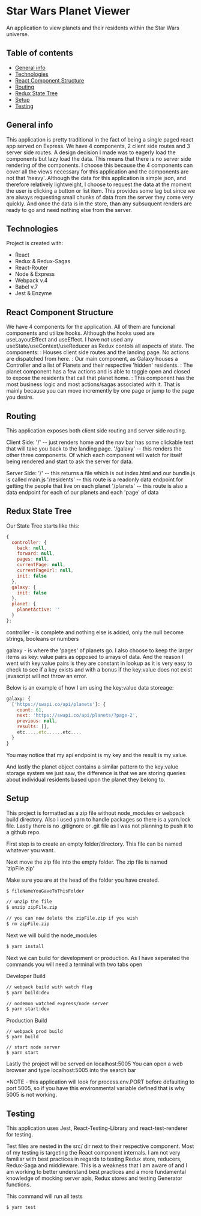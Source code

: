 # Star Wars Planet Viewer
An application to view planets and their residents within the Star Wars universe.

## Table of contents
* [General info](#general-info)
* [Technologies](#technologies)
* [React Component Structure](#react-component-structure)
* [Routing](#routing)
* [Redux State Tree](#redux-state-tree)
* [Setup](#setup)
* [Testing](#testing)

## General info
This application is pretty traditional in the fact of being a single paged react app served on Express. We have 4 components, 2 client side routes and 3 server side routes. A design decision I made was to eagerly load the components but lazy load the data. This means that there is no server side rendering of the components. I choose this because the 4 components can cover all the views necessary for this application and the components are not that 'heavy'. Although the data for this application is simple json, and therefore relatively lightweight, I choose to request the data at the moment the user is clicking a button or list item. This provides some lag but since we are always requesting small chunks of data from the server they come very quickly. And once the data is in the store, than any subsuquent renders are ready to go and need nothing else from the server.
	
## Technologies
Project is created with:
* React
* Redux & Redux-Sagas
* React-Router
* Node & Express
* Webpack v.4
* Babel v.7
* Jest & Enzyme

## React Component Structure
We have 4 components for the application. All of them are funcional components and utilize hooks. Although the hooks used are useLayoutEffect and useEffect. I have not used any useState/useContext/useReducer as Redux contols all aspects of state. 
The components:
<App /> : Houses client side routes and the landing page. No actions are dispatched from here.
<Galaxy /> : Our main component, as Galaxy houses a Controller and a list of Planets and their respective 'hidden' residents.
<Planet /> : The planet component has a few actions and is able to toggle open and closed to expose the residents that call that planet home.
<Controller /> : This component has the most business logic and most actions/sagas associated with it. That is mainly because you can move incremently by one page or jump to the page you desire.

## Routing

This application exposes both client side routing and server side routing.

Client Side: 
  '/' -- just renders home and the nav bar has some clickable text that will take you back to the landing page.
  '/galaxy' -- this renders the other three components. Of which each component will watch for itself being rendered and start to ask the server for data.

Server Side: 
  '/' -- this returns a file which is out index.html and our bundle.js is called main.js
  '/residents' -- this route is a readonly data endpoint for getting the people that live on each planet
  '/planets' -- this route is also a data endpoint for each of our planets and each 'page' of data

	
## Redux State Tree

Our State Tree starts like this:
```javascript
{
  controller: {
    back: null,
    forward: null,
    pages: null,
    currentPage: null,
    currentPageUrl: null,
    init: false
  },
  galaxy: {
    init: false
  },
  planet: {
    planetActive: ''
  }
};

```

controller - is complete and nothing else is added, only the null become strings, booleans or numbers

galaxy - is where the 'pages' of planets go. I also choose to keep the larger items as key: value pairs as opposed to arrays of data. And the reason I went with key:value pairs is they are constant in lookup as it is very easy to check to see if a key exists and with a bonus if the key:value does not exist javascript will not throw an error.

Below is an example of how I am using the key:value data storeage: 
```javascript
galaxy: {
  ['https://swapi.co/api/planets']: {
    count: 61,
    next: 'https://swapi.co/api/planets/?page-2',
    previous: null,
    results: [],
    etc.....etc......etc....
  }
}
```
You may notice that my api endpoint is my key and the result is my value.

And lastly the planet object contains a similar pattern to the key:value storage system we just saw, the difference is that we are storing queries about individual residents based upon the planet they belong to.

## Setup
This project is formatted as a zip file without node_modules or webpack build directory.
Also I used yarn to handle packages so there is a yarn.lock file.
Lastly there is no .gitignore or .git file as I was not planning to push it to a github repo.

First step is to create an empty folder/directory. This file can be named whatever you want.

Next move the zip file into the empty folder. The zip file is named 'zipFile.zip'

Make sure you are at the head of the folder you have created.
```bash
$ fileNameYouGaveToThisFolder

// unzip the file
$ unzip zipFile.zip

// you can now delete the zipFile.zip if you wish
$ rm zipFile.zip
```

Next we will build the node_modules
```bash
$ yarn install
```

Next we can build for development or production.
As I have seperated the commands you will need a terminal with two tabs open

Developer Build
```bash
// webpack build with watch flag
$ yarn build:dev

// nodemon watched express/node server
$ yarn start:dev
```

Production Build
```
// webpack prod build
$ yarn build

// start node server
$ yarn start
```

Lastly the project will be served on localhost:5005
You can open a web browser and type localhost:5005 into the search bar

*NOTE - this application will look for process.env.PORT before defaulting to port 5005,
        so if you have this environmental variable defined that is why 5005 is not working.


## Testing

This application uses Jest, React-Testing-Library and react-test-renderer for testing.

Test files are nested in the src/ dir next to their respective component.
Most of my testing is targeting the React component internals. I am not very familiar with best practices in regards to testing Redux store, reducers, Redux-Saga and middleware. This is a weakness that I am aware of and I am working to better understand best practices and a more fundamental knowledge of mocking server apis, Redux stores and testing Generator functions.
 

This command will run all tests
```
$ yarn test
```
